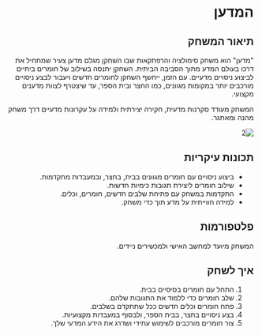 <div dir='rtl' lang='he'>


# המדען

## תיאור המשחק
"מדען" הוא משחק סימולציה והרפתקאות שבו השחקן מגלם מדען צעיר שמתחיל את דרכו בעולם המדע מתוך הסביבה הביתית. השחקן יתנסה בשילוב של חומרים ביתיים לביצוע ניסויים מדעיים. עם הזמן, ייחשף השחקן לחומרים חדשים ויעבור לבצע ניסויים מורכבים יותר במקומות מגוונים, כמו החצר ובית הספר, עד שיצטרף לצוות מדענים מקצועי.

המשחק מעודד סקרנות מדעית, חקירה יצירתית ולמידה על עקרונות מדעיים דרך משחק מהנה ומאתגר.

![2](https://github.com/user-attachments/assets/087d3209-8fb8-4d49-93e5-eb6d5aa9acc0)

## תכונות עיקריות
- ביצוע ניסויים עם חומרים מגוונים בבית, בחצר, ובמעבדות מתקדמות.
- שילוב חומרים ליצירת תגובות כימיות חדשות.
- התקדמות במשחק עם פתיחת שלבים חדשים, חומרים, וכלים.
- למידה חווייתית על מדע תוך כדי משחק.

## פלטפורמות
המשחק מיועד למחשב האישי ולמכשירים ניידים.

## איך לשחק
1. התחל עם חומרים בסיסיים בבית.
2. שלב חומרים כדי ללמוד את התגובות שלהם.
3. פתח חומרים וכלים חדשים ככל שתתקדם בשלבים.
4. בצע ניסויים בחצר, בבית הספר, ולבסוף במעבדות מקצועיות.
5. צור חומרים מורכבים לשימוש עתידי ושדרג את הידע המדעי שלך.

